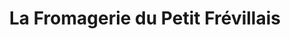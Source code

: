 ---
title: "La Fromagerie du Petit Frévillais"
url: /saint-martin-de-lif/la-fromagerie-du-petit-frevillais/
shop: fromage
---